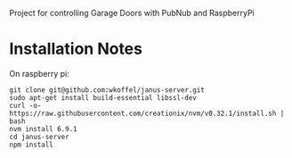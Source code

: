 Project for controlling Garage Doors with PubNub and RaspberryPi

# Installation Notes

On raspberry pi:

```
git clone git@github.com:wkoffel/janus-server.git
sudo apt-get install build-essential libssl-dev
curl -o- https://raw.githubusercontent.com/creationix/nvm/v0.32.1/install.sh | bash
nvm install 6.9.1
cd janus-server
npm install
```
